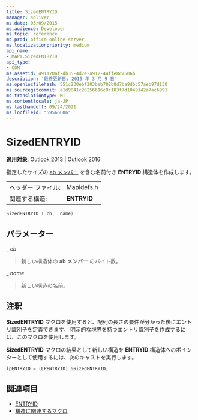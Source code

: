 ```yaml
---
title: SizedENTRYID
manager: soliver
ms.date: 03/09/2015
ms.audience: Developer
ms.topic: reference
ms.prod: office-online-server
ms.localizationpriority: medium
api_name:
- MAPI.SizedENTRYID
api_type:
- COM
ms.assetid: 491170af-db35-4d7e-a912-44ffe8c7506b
description: '最終更新日: 2015 年 3 月 9 日'
ms.openlocfilehash: 551c230ebf203bab702b8d7ba9dbc57aeb97d130
ms.sourcegitcommit: a1d9041c20256616c9c183f7d1049142a7ac6991
ms.translationtype: MT
ms.contentlocale: ja-JP
ms.lasthandoff: 09/24/2021
ms.locfileid: "59566606"
---
```

# <a name="sizedentryid"></a>SizedENTRYID

**適用対象**: Outlook 2013 | Outlook 2016 
  
指定したサイズの [ab メンバー](entryid.md) を含む名前付き **ENTRYID** 構造体を作成します。 
  
|||
|:-----|:-----|
|ヘッダー ファイル:  <br/> |Mapidefs.h  <br/> |
|関連する構造:  <br/> |**ENTRYID** <br/> |
   
```cpp
SizedENTRYID (_cb, _name)
```

## <a name="parameters"></a>パラメーター

_ _cb_
  
> 新しい構造体の **ab メンバー** のバイト数。 
    
_ _name_
  
> 新しい構造の名前。
    
## <a name="remarks"></a>注釈

**SizedENTRYID** マクロを使用すると、配列の長さの要件が分かった後にエントリ識別子を定義できます。 明示的な境界を持つエントリ識別子を作成するには、このマクロを使用します。 
  
**SizedENTRYID** マクロの結果として新しい構造を **ENTRYID** 構造体へのポインターとして使用するには、次のキャストを実行します。 
  
```cpp
lpENTRYID = (LPENTRYID) &SizedENTRYID;

```

## <a name="see-also"></a>関連項目

- [ENTRYID](entryid.md)
- [構造に関連するマクロ](macros-related-to-structures.md)

